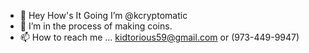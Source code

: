 - 👋 Hey How's It Going I’m @kcryptomatic
- 👀 I’m in the process of making coins.
- 📫 How to reach me ... kidtorious59@gmail.com or (973-449-9947)

